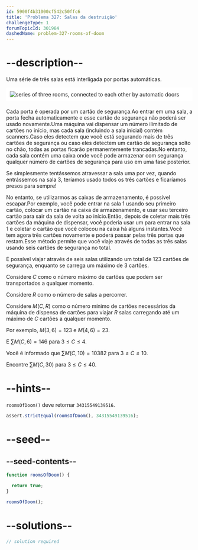 ```yaml
---
id: 5900f4b31000cf542c50ffc6
title: 'Problema 327: Salas da destruição'
challengeType: 1
forumTopicId: 301984
dashedName: problem-327-rooms-of-doom
---
```


# --description--

Uma série de três salas está interligada por portas automáticas.

<img alt="series of three rooms, connected to each other by automatic doors" src="https://cdn.freecodecamp.org/curriculum/project-euler/rooms-of-doom.gif" style="background-color: white; padding: 10px; display: block; margin-right: auto; margin-left: auto; margin-bottom: 1.2rem;">

Cada porta é operada por um cartão de segurança.Ao entrar em uma sala, a porta fecha automaticamente e esse cartão de segurança não poderá ser usado novamente.Uma máquina vai dispensar um número ilimitado de cartões no início, mas cada sala (incluindo a sala inicial) contém scanners.Caso eles detectem que você está segurando mais de três cartões de segurança ou caso eles detectem um cartão de segurança solto no chão, todas as portas ficarão permanentemente trancadas.No entanto, cada sala contém uma caixa onde você pode armazenar com segurança qualquer número de cartões de segurança para uso em uma fase posterior.

Se simplesmente tentássemos atravessar a sala uma por vez, quando entrássemos na sala 3, teríamos usado todos os três cartões e ficaríamos presos para sempre!

No entanto, se utilizarmos as caixas de armazenamento, é possível escapar.Por exemplo, você pode entrar na sala 1 usando seu primeiro cartão, colocar um cartão na caixa de armazenamento, e usar seu terceiro cartão para sair da sala de volta ao início.Então, depois de coletar mais três cartões da máquina de dispensar, você poderia usar um para entrar na sala 1 e coletar o cartão que você colocou na caixa há alguns instantes.Você tem agora três cartões novamente e poderá passar pelas três portas que restam.Esse método permite que você viaje através de todas as três salas usando seis cartões de segurança no total.

É possível viajar através de seis salas utilizando um total de 123 cartões de segurança, enquanto se carrega um máximo de 3 cartões.

Considere $C$ como o número máximo de cartões que podem ser transportados a qualquer momento.

Considere $R$ como o número de salas a percorrer.

Considere $M(C, R)$ como o número mínimo de cartões necessários da máquina de dispensa de cartões para viajar $R$ salas carregando até um máximo de $C$ cartões a qualquer momento.

Por exemplo, $M(3, 6) = 123$ e $M(4, 6) = 23$.

E $\sum M(C, 6) = 146$ para $3 ≤ C ≤ 4$.

Você é informado que $\sum M(C, 10) = 10382$ para $3 ≤ C ≤ 10$.

Encontre $\sum M(C, 30)$ para $3 ≤ C ≤ 40$.

# --hints--

`roomsOfDoom()` deve retornar `34315549139516`.

```js
assert.strictEqual(roomsOfDoom(), 34315549139516);
```

# --seed--

## --seed-contents--

```js
function roomsOfDoom() {

  return true;
}

roomsOfDoom();
```

# --solutions--

```js
// solution required
```
